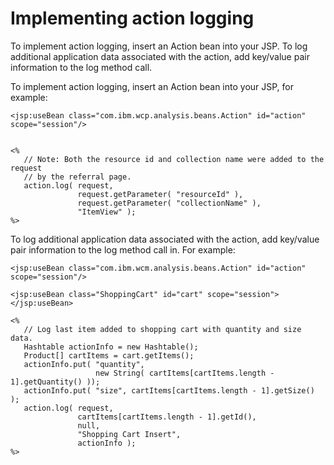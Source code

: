 # Implementing action logging

To implement action logging, insert an Action bean into your JSP. To log additional application data associated with the action, add key/value pair information to the log method call.

To implement action logging, insert an Action bean into your JSP, for example:

```
<jsp:useBean class="com.ibm.wcp.analysis.beans.Action" id="action" scope="session"/>


<%
   // Note: Both the resource id and collection name were added to the request 
   // by the referral page.
   action.log( request,
               request.getParameter( "resourceId" ),
               request.getParameter( "collectionName" ),
               "ItemView" );
%>
```

To log additional application data associated with the action, add key/value pair information to the log method call in. For example:

```
<jsp:useBean class="com.ibm.wcm.analysis.beans.Action" id="action" scope="session"/>

<jsp:useBean class="ShoppingCart" id="cart" scope="session"></jsp:useBean>

<%
   // Log last item added to shopping cart with quantity and size data.
   Hashtable actionInfo = new Hashtable();
   Product[] cartItems = cart.getItems();
   actionInfo.put( "quantity",
                   new String( cartItems[cartItems.length - 1].getQuantity() ));
   actionInfo.put( "size", cartItems[cartItems.length - 1].getSize() );
   action.log( request,
               cartItems[cartItems.length - 1].getId(),
               null,
               "Shopping Cart Insert",
               actionInfo );
%>
```


